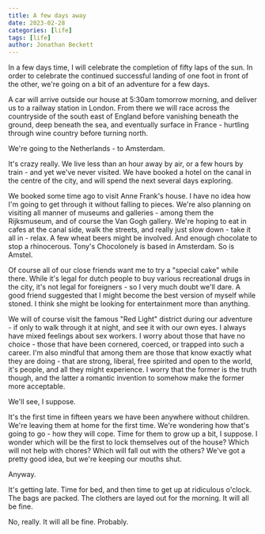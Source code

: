 ```yaml
---
title: A few days away
date: 2023-02-28
categories: [life]
tags: [life]
author: Jonathan Beckett
---
```


In a few days time, I will celebrate the completion of fifty laps of the sun. In order to celebrate the continued successful landing of one foot in front of the other, we're going on a bit of an adventure for a few days.

A car will arrive outside our house at 5:30am tomorrow morning, and deliver us to a railway station in London. From there we will race across the countryside of the south east of England before vanishing beneath the ground, deep beneath the sea, and eventually surface in France - hurtling through wine country before turning north.

We're going to the Netherlands - to Amsterdam.

It's crazy really. We live less than an hour away by air, or a few hours by train - and yet we've never visited. We have booked a hotel on the canal in the centre of the city, and will spend the next several days exploring.

We booked some time ago to visit Anne Frank's house. I have no idea how I'm going to get through it without falling to pieces. We're also planning on visiting all manner of museums and galleries - among them the Rijksmuseum, and of course the Van Gogh gallery. We're hoping to eat in cafes at the canal side, walk the streets, and really just slow down - take it all in - relax. A few wheat beers might be involved. And enough chocolate to stop a rhinocerous. Tony's Chocolonely is based in Amsterdam. So is Amstel.

Of course all of our close friends want me to try a "special cake" while there. While it's legal for dutch people to buy various recreational drugs in the city, it's not legal for foreigners - so I very much doubt we'll dare. A good friend suggested that I might become the best version of myself while stoned. I think she might be looking for entertainment more than anything.

We will of course visit the famous "Red Light" district during our adventure - if only to walk through it at night, and see it with our own eyes. I always have mixed feelings about sex workers. I worry about those that have no choice - those that have been cornered, coerced, or trapped into such a career. I'm also mindful that among them are those that know exactly what they are doing - that are strong, liberal, free spirited and open to the world, it's people, and all they might experience. I worry that the former is the truth though, and the latter a romantic invention to somehow make the former more acceptable.

We'll see, I suppose.

It's the first time in fifteen years we have been anywhere without children. We're leaving them at home for the first time. We're wondering how that's going to go - how they will cope. Time for them to grow up a bit, I suppose. I wonder which will be the first to lock themselves out of the house? Which will not help with chores? Which will fall out with the others? We've got a pretty good idea, but we're keeping our mouths shut.

Anyway.

It's getting late. Time for bed, and then time to get up at ridiculous o'clock. The bags are packed. The clothers are layed out for the morning. It will all be fine.

No, really. It will all be fine. Probably.